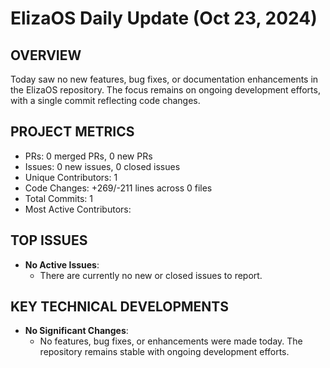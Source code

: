 # ElizaOS Daily Update (Oct 23, 2024)

## OVERVIEW 
Today saw no new features, bug fixes, or documentation enhancements in the ElizaOS repository. The focus remains on ongoing development efforts, with a single commit reflecting code changes. 

## PROJECT METRICS
- PRs: 0 merged PRs, 0 new PRs
- Issues: 0 new issues, 0 closed issues
- Unique Contributors: 1
- Code Changes: +269/-211 lines across 0 files
- Total Commits: 1
- Most Active Contributors: 

## TOP ISSUES
- **No Active Issues**: 
  - There are currently no new or closed issues to report.

## KEY TECHNICAL DEVELOPMENTS
- **No Significant Changes**: 
  - No features, bug fixes, or enhancements were made today. The repository remains stable with ongoing development efforts.